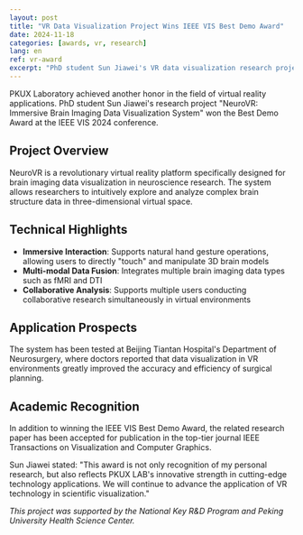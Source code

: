 ```yaml
---
layout: post
title: "VR Data Visualization Project Wins IEEE VIS Best Demo Award"
date: 2024-11-18
categories: [awards, vr, research]
lang: en
ref: vr-award
excerpt: "PhD student Sun Jiawei's VR data visualization research project won the Best Demo Award at IEEE VIS 2024, showcasing innovative methods for multi-dimensional data exploration in immersive environments."
---
```


PKUX Laboratory achieved another honor in the field of virtual reality applications. PhD student Sun Jiawei's research project "NeuroVR: Immersive Brain Imaging Data Visualization System" won the Best Demo Award at the IEEE VIS 2024 conference.

## Project Overview

NeuroVR is a revolutionary virtual reality platform specifically designed for brain imaging data visualization in neuroscience research. The system allows researchers to intuitively explore and analyze complex brain structure data in three-dimensional virtual space.

## Technical Highlights

- **Immersive Interaction**: Supports natural hand gesture operations, allowing users to directly "touch" and manipulate 3D brain models
- **Multi-modal Data Fusion**: Integrates multiple brain imaging data types such as fMRI and DTI
- **Collaborative Analysis**: Supports multiple users conducting collaborative research simultaneously in virtual environments

## Application Prospects

The system has been tested at Beijing Tiantan Hospital's Department of Neurosurgery, where doctors reported that data visualization in VR environments greatly improved the accuracy and efficiency of surgical planning.

## Academic Recognition

In addition to winning the IEEE VIS Best Demo Award, the related research paper has been accepted for publication in the top-tier journal IEEE Transactions on Visualization and Computer Graphics.

Sun Jiawei stated: "This award is not only recognition of my personal research, but also reflects PKUX LAB's innovative strength in cutting-edge technology applications. We will continue to advance the application of VR technology in scientific visualization."

*This project was supported by the National Key R&D Program and Peking University Health Science Center.*